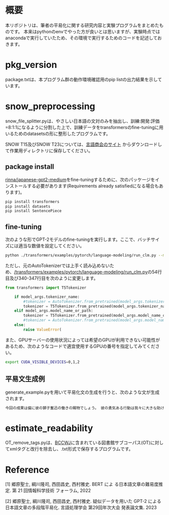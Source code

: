 # 概要
本リポジトリは、筆者の平易化に関する研究内容と実験プログラムをまとめたものです。
本来はpythonのenvでやった方が良いとは思いますが、実験時点ではanacondaで実行していたため、その環境で実行するためのコードを記述しておきます。


# pkg_version
package.txtは、本プログラム群の動作環境確認用のpip listの出力結果を示しています。


# snow_preprocessing
snow_file_splitter.pyは、やさしい日本語の文対のみを抽出し、訓練:開発:評価=8:1:1になるように分割した上で、訓練データをtransformersのfine-tuningに用いるためのdatasetsの形に整形したプログラムです。

SNOW T15及びSNOW T23については、[言語商会のサイト](https://www.jnlp.org/GengoHouse/snow/t15]) からダウンロードして作業用ディレクトリに保存してください。

## package install
[rinna/japanese-gpt2-medium](https://huggingface.co/rinna/japanese-gpt2-medium)をfine-tuningするために、次のパッケージをインストールする必要があります(Requirements already satisfiedになる場合もあります)。
```bash
pip install transformers
pip install datasets
pip install SentencePiece
```

## fine-tuning
次のような形でGPT-2モデルのfine-tuningを実行します。ここで、バッチサイズには適当な数値を設定してください。

```bash
python ./transformers/examples/pytorch/language-modeling/run_clm.py --model_name_or_path=rinna/japanese-gpt2-medium  --train_file=snow_datasets/dataset.txt      --validation_file=snow_datasets/dataset.txt      --do_train  --do_eval --num_train_epochs=10  --save_steps=10000 --per_device_eval_batch_size=1  --output_dir=output/  --use_fast_tokenizer=False --per_device_train_batch_size=1
```

ただし、元のAutoTokenizerでは上手く読み込めないため、[/transformers/examples/pytorch/language-modeling/run_clm.py](https://github.com/huggingface/transformers/blob/main/examples/pytorch/language-modeling/run_clm.py)の54行目及び340-347行目を次のように変更します。

```python
from transformers import T5Tokenizer
```

```python
    if model_args.tokenizer_name:
        #tokenizer = AutoTokenizer.from_pretrained(model_args.tokenizer_name, **tokenizer_kwargs)
        tokenizer = T5Tokenizer.from_pretrained(model_args.tokenizer_name, **tokenizer_kwargs)
    elif model_args.model_name_or_path:
        tokenizer = T5Tokenizer.from_pretrained(model_args.model_name_or_path, **tokenizer_kwargs)
        #tokenizer = AutoTokenizer.from_pretrained(model_args.model_name_or_path, **tokenizer_kwargs)
    else:
        raise ValueError(
```

また、GPUサーバーの使用状況によっては希望のGPUが利用できない可能性があるため、次のようなコードで適宜使用するGPUの番号を指定してみてください。
```bash
export CUDA_VISIBLE_DEVICES=0,1,2
```

## 平易文生成例
generate_example.pyを用いて平易化文の生成を行うと、次のような文が生成されます。
```bash
今回の成果は偏に彼の獅子奮迅の働きの賜物でしょう。 彼の勇気ある行動は我々に大きな助けになったことでしょう。
```


# estimate_readability
OT_remove_tags.pyは、[BCCWJ](https://clrd.ninjal.ac.jp/bccwj/doc.html)に含まれている図書館サブコーパス(OT)に対してxmlタグと改行を除去し、.txt形式で保存するプログラムです。


# Reference
[1] 郷原聖士, 綱川隆司, 西田昌史, 西村雅史. BERT によ
る日本語文章の難易度推定. 第 21 回情報科学技術
フォーラム, 2022

[2] 郷原聖士, 綱川隆司, 西田昌史, 西村雅史. 疑似データを用いた GPT-2 による日本語文章の多段階平易化. 言語処理学会 第29回年次大会 発表論文集. 2023

